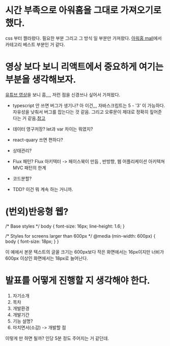 



# 시간 부족으로 아워홈을 그대로 가져오기로 했다.
css 부터 짤라왔다. 필요한 부분 그리고 그 방식 일 부분만 가져왔다.
[아워홈 mall](https://mall.ourhome.co.kr/mall/main.do)에서 카테고리 베스트 부분인 거 같다. 

# 영상 보다 보니 리액트에서 중요하게 여기는 부분을 생각해보자.
[유튜브 영상](https://youtube.com/shorts/p3P70ogZvAU?si=jGyxsmPTXREcN-t7)을 보니 흠,,,, 저런 점을 신경쓰나 싶어서 가져왔다.
- typescript 안 쓰면 버그가 생기나? 
아 이건,,, 자바스크립트는 5 - '3' 이 가능하다. 자유성을 낮춰서 버그를 잡는다는 것 같음.
그리고 오류문이 제대로 정확히 짚어준다는 거 같음.[참고](https://youtu.be/xkpcNolC270?si=ODx0prxG0QihqLct)

- 데이터 영구저장?
let과 var 차이는 뭐였지?


- react-quary 쓰면 편하다?
- 상태관리?
- Flux 패턴? 
Flux 아키텍터 -> 페이스북이 만듬 , 반방향, 웹 어플리케이션 아키텍쳐
MVC 패턴의 한계
- 코드분할?
- TDD? 이건 뭐 계속 하는 거니까.


# (번외)반응형 웹?
/* Base styles */
body {
  font-size: 16px;
  line-height: 1.6;
}

/* Styles for screens larger than 600px */
@media (min-width: 600px) {
  body {
    font-size: 18px;
  }
}

이 예에서 본문 텍스트의 글꼴 크기는 600px보다 작은 화면에서는 16px이지만 너비가 600px 이상인 화면에서는 18px로 늘어난다.



# 발표를 어떻게 진행할 지 생각해야 한다.
1. 자기소개
2. 목차
3. 개발환경
4. 개발기간
5. 기능 설명?
6. 마치면서(소감) -> 개발할 점

이렇게 만 하면 될까? 인당 5분 정도 주어지는 거 같던데.